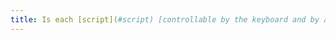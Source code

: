 ```yaml
---
title: Is each [script](#script) [controllable by the keyboard and by any pointing device](#accessible-and-activable-by-the-keyboard-and-any-pointing-device) ( excluding particular cases)?
---
```

